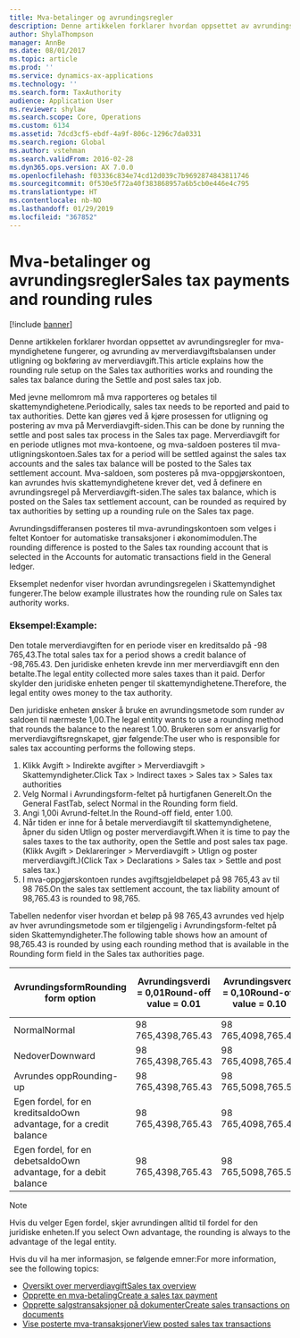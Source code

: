 ```yaml
---
title: Mva-betalinger og avrundingsregler
description: Denne artikkelen forklarer hvordan oppsettet av avrundingsregler for mva-myndighetene fungerer, og avrunding av merverdiavgiftsbalansen under utligning og bokføring av merverdiavgift.
author: ShylaThompson
manager: AnnBe
ms.date: 08/01/2017
ms.topic: article
ms.prod: ''
ms.service: dynamics-ax-applications
ms.technology: ''
ms.search.form: TaxAuthority
audience: Application User
ms.reviewer: shylaw
ms.search.scope: Core, Operations
ms.custom: 6134
ms.assetid: 7dcd3cf5-ebdf-4a9f-806c-1296c7da0331
ms.search.region: Global
ms.author: vstehman
ms.search.validFrom: 2016-02-28
ms.dyn365.ops.version: AX 7.0.0
ms.openlocfilehash: f03336c834e74cd12d039c7b9692874843811746
ms.sourcegitcommit: 0f530e5f72a40f383868957a6b5cb0e446e4c795
ms.translationtype: HT
ms.contentlocale: nb-NO
ms.lasthandoff: 01/29/2019
ms.locfileid: "367852"
---
```

# <a name="sales-tax-payments-and-rounding-rules"></a><span data-ttu-id="de15f-103">Mva-betalinger og avrundingsregler</span><span class="sxs-lookup"><span data-stu-id="de15f-103">Sales tax payments and rounding rules</span></span>

[!include [banner](../includes/banner.md)]

<span data-ttu-id="de15f-104">Denne artikkelen forklarer hvordan oppsettet av avrundingsregler for mva-myndighetene fungerer, og avrunding av merverdiavgiftsbalansen under utligning og bokføring av merverdiavgift.</span><span class="sxs-lookup"><span data-stu-id="de15f-104">This article explains how the rounding rule setup on the Sales tax authorities works and rounding the sales tax balance during the Settle and post sales tax job.</span></span>

<span data-ttu-id="de15f-105">Med jevne mellomrom må mva rapporteres og betales til skattemyndighetene.</span><span class="sxs-lookup"><span data-stu-id="de15f-105">Periodically, sales tax needs to be reported and paid to tax authorities.</span></span> <span data-ttu-id="de15f-106">Dette kan gjøres ved å kjøre prosessen for utligning og postering av mva på Merverdiavgift-siden.</span><span class="sxs-lookup"><span data-stu-id="de15f-106">This can be done by running the settle and post sales tax process in the Sales tax page.</span></span> <span data-ttu-id="de15f-107">Merverdiavgift for en periode utlignes mot mva-kontoene, og mva-saldoen posteres til mva-utligningskontoen.</span><span class="sxs-lookup"><span data-stu-id="de15f-107">Sales tax for a period will be settled against the sales tax accounts and the sales tax balance will be posted to the Sales tax settlement account.</span></span> <span data-ttu-id="de15f-108">Mva-saldoen, som posteres på mva-oppgjørskontoen, kan avrundes hvis skattemyndighetene krever det, ved å definere en avrundingsregel på Merverdiavgift-siden.</span><span class="sxs-lookup"><span data-stu-id="de15f-108">The sales tax balance, which is posted on the Sales tax settlement account, can be rounded as required by tax authorities by setting up a rounding rule on the Sales tax page.</span></span> 

<span data-ttu-id="de15f-109">Avrundingsdifferansen posteres til mva-avrundingskontoen som velges i feltet Kontoer for automatiske transaksjoner i økonomimodulen.</span><span class="sxs-lookup"><span data-stu-id="de15f-109">The rounding difference is posted to the Sales tax rounding account that is selected in the Accounts for automatic transactions field in the General ledger.</span></span>

<span data-ttu-id="de15f-110">Eksemplet nedenfor viser hvordan avrundingsregelen i Skattemyndighet fungerer.</span><span class="sxs-lookup"><span data-stu-id="de15f-110">The below example illustrates how the rounding rule on Sales tax authority works.</span></span>

### <a name="example"></a><span data-ttu-id="de15f-111">Eksempel:</span><span class="sxs-lookup"><span data-stu-id="de15f-111">Example:</span></span>

<span data-ttu-id="de15f-112">Den totale merverdiavgiften for en periode viser en kreditsaldo på -98 765,43.</span><span class="sxs-lookup"><span data-stu-id="de15f-112">The total sales tax for a period shows a credit balance of -98,765.43.</span></span> <span data-ttu-id="de15f-113">Den juridiske enheten krevde inn mer merverdiavgift enn den betalte.</span><span class="sxs-lookup"><span data-stu-id="de15f-113">The legal entity collected more sales taxes than it paid.</span></span> <span data-ttu-id="de15f-114">Derfor skylder den juridiske enheten penger til skattemyndighetene.</span><span class="sxs-lookup"><span data-stu-id="de15f-114">Therefore, the legal entity owes money to the tax authority.</span></span> 

<span data-ttu-id="de15f-115">Den juridiske enheten ønsker å bruke en avrundingsmetode som runder av saldoen til nærmeste 1,00.</span><span class="sxs-lookup"><span data-stu-id="de15f-115">The legal entity wants to use a rounding method that rounds the balance to the nearest 1.00.</span></span> <span data-ttu-id="de15f-116">Brukeren som er ansvarlig for merverdiavgiftsregnskapet, gjør følgende:</span><span class="sxs-lookup"><span data-stu-id="de15f-116">The user who is responsible for sales tax accounting performs the following steps.</span></span>

1.  <span data-ttu-id="de15f-117">Klikk Avgift &gt; Indirekte avgifter &gt; Merverdiavgift &gt; Skattemyndigheter.</span><span class="sxs-lookup"><span data-stu-id="de15f-117">Click Tax &gt; Indirect taxes &gt; Sales tax &gt; Sales tax authorities</span></span>
2.  <span data-ttu-id="de15f-118">Velg Normal i Avrundingsform-feltet på hurtigfanen Generelt.</span><span class="sxs-lookup"><span data-stu-id="de15f-118">On the General FastTab, select Normal in the Rounding form field.</span></span>
3.  <span data-ttu-id="de15f-119">Angi 1,00i Avrund-feltet.</span><span class="sxs-lookup"><span data-stu-id="de15f-119">In the Round-off field, enter 1.00.</span></span>
4.  <span data-ttu-id="de15f-120">Når tiden er inne for å betale merverdiavgift til skattemyndighetene, åpner du siden Utlign og poster merverdiavgift.</span><span class="sxs-lookup"><span data-stu-id="de15f-120">When it is time to pay the sales taxes to the tax authority, open the Settle and post sales tax page.</span></span> <span data-ttu-id="de15f-121">(Klikk Avgift &gt; Deklareringer &gt; Merverdiavgift &gt; Utlign og poster merverdiavgift.)</span><span class="sxs-lookup"><span data-stu-id="de15f-121">(Click Tax &gt; Declarations &gt; Sales tax &gt; Settle and post sales tax.)</span></span>
5.  <span data-ttu-id="de15f-122">I mva-oppgjørskontoen rundes avgiftsgjeldbeløpet på 98 765,43 av til 98 765.</span><span class="sxs-lookup"><span data-stu-id="de15f-122">On the sales tax settlement account, the tax liability amount of 98,765.43 is rounded to 98,765.</span></span>

<span data-ttu-id="de15f-123">Tabellen nedenfor viser hvordan et beløp på 98 765,43 avrundes ved hjelp av hver avrundingsmetode som er tilgjengelig i Avrundingsform-feltet på siden Skattemyndigheter.</span><span class="sxs-lookup"><span data-stu-id="de15f-123">The following table shows how an amount of 98,765.43 is rounded by using each rounding method that is available in the Rounding form field in the Sales tax authorities page.</span></span>

| <span data-ttu-id="de15f-124">Avrundingsform</span><span class="sxs-lookup"><span data-stu-id="de15f-124">Rounding form option</span></span>                | <span data-ttu-id="de15f-125">Avrundingsverdi = 0,01</span><span class="sxs-lookup"><span data-stu-id="de15f-125">Round-off value = 0.01</span></span> | <span data-ttu-id="de15f-126">Avrundingsverdi = 0,10</span><span class="sxs-lookup"><span data-stu-id="de15f-126">Round-off value = 0.10</span></span> | <span data-ttu-id="de15f-127">Avrundingsverdi = 1,00</span><span class="sxs-lookup"><span data-stu-id="de15f-127">Round-off value = 1.00</span></span> | <span data-ttu-id="de15f-128">Avrundingsverdi = 100,00</span><span class="sxs-lookup"><span data-stu-id="de15f-128">Round-off value = 100.00</span></span> |
|-------------------------------------|------------------------|------------------------|------------------------|--------------------------|
| <span data-ttu-id="de15f-129">Normal</span><span class="sxs-lookup"><span data-stu-id="de15f-129">Normal</span></span>                              | <span data-ttu-id="de15f-130">98 765,43</span><span class="sxs-lookup"><span data-stu-id="de15f-130">98,765.43</span></span>              | <span data-ttu-id="de15f-131">98 765,40</span><span class="sxs-lookup"><span data-stu-id="de15f-131">98,765.40</span></span>              | <span data-ttu-id="de15f-132">98 765,00</span><span class="sxs-lookup"><span data-stu-id="de15f-132">98,765.00</span></span>              | <span data-ttu-id="de15f-133">98 800,00</span><span class="sxs-lookup"><span data-stu-id="de15f-133">98,800.00</span></span>                |
| <span data-ttu-id="de15f-134">Nedover</span><span class="sxs-lookup"><span data-stu-id="de15f-134">Downward</span></span>                            | <span data-ttu-id="de15f-135">98 765,43</span><span class="sxs-lookup"><span data-stu-id="de15f-135">98,765.43</span></span>              | <span data-ttu-id="de15f-136">98 765,40</span><span class="sxs-lookup"><span data-stu-id="de15f-136">98,765.40</span></span>              | <span data-ttu-id="de15f-137">98 765,00</span><span class="sxs-lookup"><span data-stu-id="de15f-137">98,765.00</span></span>              | <span data-ttu-id="de15f-138">98 700,00</span><span class="sxs-lookup"><span data-stu-id="de15f-138">98,700.00</span></span>                |
| <span data-ttu-id="de15f-139">Avrundes opp</span><span class="sxs-lookup"><span data-stu-id="de15f-139">Rounding-up</span></span>                         | <span data-ttu-id="de15f-140">98 765,43</span><span class="sxs-lookup"><span data-stu-id="de15f-140">98,765.43</span></span>              | <span data-ttu-id="de15f-141">98 765,50</span><span class="sxs-lookup"><span data-stu-id="de15f-141">98,765.50</span></span>              | <span data-ttu-id="de15f-142">98 766,00</span><span class="sxs-lookup"><span data-stu-id="de15f-142">98,766.00</span></span>              | <span data-ttu-id="de15f-143">98 800,00</span><span class="sxs-lookup"><span data-stu-id="de15f-143">98,800.00</span></span>                |
| <span data-ttu-id="de15f-144">Egen fordel, for en kreditsaldo</span><span class="sxs-lookup"><span data-stu-id="de15f-144">Own advantage, for a credit balance</span></span> | <span data-ttu-id="de15f-145">98 765,43</span><span class="sxs-lookup"><span data-stu-id="de15f-145">98,765.43</span></span>              | <span data-ttu-id="de15f-146">98 765,40</span><span class="sxs-lookup"><span data-stu-id="de15f-146">98,765.40</span></span>              | <span data-ttu-id="de15f-147">98 765,00</span><span class="sxs-lookup"><span data-stu-id="de15f-147">98,765.00</span></span>              | <span data-ttu-id="de15f-148">98 700,00</span><span class="sxs-lookup"><span data-stu-id="de15f-148">98,700.00</span></span>                |
| <span data-ttu-id="de15f-149">Egen fordel, for en debetsaldo</span><span class="sxs-lookup"><span data-stu-id="de15f-149">Own advantage, for a debit balance</span></span>  | <span data-ttu-id="de15f-150">98 765,43</span><span class="sxs-lookup"><span data-stu-id="de15f-150">98,765.43</span></span>              | <span data-ttu-id="de15f-151">98 765,50</span><span class="sxs-lookup"><span data-stu-id="de15f-151">98,765.50</span></span>              | <span data-ttu-id="de15f-152">98 766,00</span><span class="sxs-lookup"><span data-stu-id="de15f-152">98,766.00</span></span>              | <span data-ttu-id="de15f-153">98 800,00</span><span class="sxs-lookup"><span data-stu-id="de15f-153">98,800.00</span></span>                |

> [!NOTE]                                                                                  
> <span data-ttu-id="de15f-154">Hvis du velger Egen fordel, skjer avrundingen alltid til fordel for den juridiske enheten.</span><span class="sxs-lookup"><span data-stu-id="de15f-154">If you select Own advantage, the rounding is always to the advantage of the legal entity.</span></span> 

<span data-ttu-id="de15f-155">Hvis du vil ha mer informasjon, se følgende emner:</span><span class="sxs-lookup"><span data-stu-id="de15f-155">For more information, see the following topics:</span></span>
- [<span data-ttu-id="de15f-156">Oversikt over merverdiavgift</span><span class="sxs-lookup"><span data-stu-id="de15f-156">Sales tax overview</span></span>](indirect-taxes-overview.md)
- [<span data-ttu-id="de15f-157">Opprette en mva-betaling</span><span class="sxs-lookup"><span data-stu-id="de15f-157">Create a sales tax payment</span></span>](tasks/create-sales-tax-payment.md)
- [<span data-ttu-id="de15f-158">Opprette salgstransaksjoner på dokumenter</span><span class="sxs-lookup"><span data-stu-id="de15f-158">Create sales transactions on documents</span></span>](tasks/create-sales-tax-transactions-documents.md)
- [<span data-ttu-id="de15f-159">Vise posterte mva-transaksjoner</span><span class="sxs-lookup"><span data-stu-id="de15f-159">View posted sales tax transactions</span></span>](tasks/view-posted-sales-tax-transactions.md)


